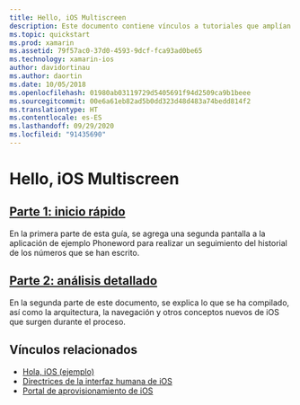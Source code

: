 ```yaml
---
title: Hello, iOS Multiscreen
description: Este documento contiene vínculos a tutoriales que amplían la aplicación de ejemplo Phoneword para agregar una segunda pantalla. En los tutoriales se explora el modelo de diseño Model-View-Controller, la navegación de iOS y otros conceptos básicos de desarrollo de iOS.
ms.topic: quickstart
ms.prod: xamarin
ms.assetid: 79f57ac0-37d0-4593-9dcf-fca93ad0be65
ms.technology: xamarin-ios
author: davidortinau
ms.author: daortin
ms.date: 10/05/2018
ms.openlocfilehash: 01980ab03119729d5405691f94d2509ca9b1beee
ms.sourcegitcommit: 00e6a61eb82ad5b0dd323d48d483a74bedd814f2
ms.translationtype: HT
ms.contentlocale: es-ES
ms.lasthandoff: 09/29/2020
ms.locfileid: "91435690"
---
```

# <a name="hello-ios-multiscreen"></a>Hello, iOS Multiscreen

## <a name="part-1-quickstart"></a>[Parte 1: inicio rápido](~/ios/get-started/hello-ios-multiscreen/hello-ios-multiscreen-quickstart.md)

En la primera parte de esta guía, se agrega una segunda pantalla a la aplicación de ejemplo Phoneword para realizar un seguimiento del historial de los números que se han escrito.

## <a name="part-2-deep-dive"></a>[Parte 2: análisis detallado](~/ios/get-started/hello-ios-multiscreen/hello-ios-multiscreen-deepdive.md)

En la segunda parte de este documento, se explica lo que se ha compilado, así como la arquitectura, la navegación y otros conceptos nuevos de iOS que surgen durante el proceso.

## <a name="related-links"></a>Vínculos relacionados

- [Hola, iOS (ejemplo)](/samples/xamarin/ios-samples/hello-ios)
- [Directrices de la interfaz humana de iOS](https://developer.apple.com/library/ios/#documentation/UserExperience/Conceptual/MobileHIG/Introduction/Introduction.html)
- [Portal de aprovisionamiento de iOS](https://developer.apple.com/ios/manage/overview/index.action)